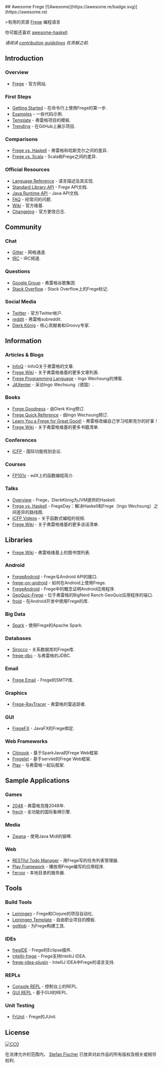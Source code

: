 <div class="github-widget" data-repo="sfischer13/awesome-frege"></div>
## Awesome Frege [![Awesome](https://awesome.re/badge.svg)](https://awesome.re)

&gt;有用的资源 [Frege](https://github.com/Frege/frege) 编程语言

你可能还喜欢 [awesome-haskell](https://github.com/krispo/awesome-haskell).

*请阅读 [contribution guidelines](https://github.com/sfischer13/awesome-frege/blob/master/contributing.md) 在贡献之前.*


<!-- START doctoc generated TOC please keep comment here to allow auto update -->
<!-- DON'T EDIT THIS SECTION, INSTEAD RE-RUN doctoc TO UPDATE -->



<!-- END doctoc generated TOC please keep comment here to allow auto update -->

## Introduction

### Overview

- [Frege](https://github.com/Frege/frege) - 官方网站.

### First Steps

- [Getting Started](https://github.com/Frege/frege/wiki/Getting-Started) - 在命令行上使用Frege的第一步.
- [Examples](https://github.com/Frege/frege/tree/master/examples) - 一些代码示例.
- [Template](https://github.com/tfausak/fregexample) - 弗雷格项目的模板.
- [Trending](https://github.com/trending?l=frege) - 在GitHub上展示项目.

### Comparisons

- [Frege vs. Haskell](https://github.com/Frege/frege/wiki/Differences-between-Frege-and-Haskell) - 弗雷格和哈斯克尔之间的差异.
- [Frege vs. Scala](https://stackoverflow.com/questions/17905322/what-are-the-main-differences-between-scala-and-frege-in-programming-paradigms) -  Scala和Frege之间的差异.

### Official Resources

- [Language Reference](http://www.frege-lang.org/doc/Language.pdf) - 语言描述及其实现.
- [Standard Library API](http://www.frege-lang.org/doc/fregedoc.html) -  Frege API文档.
- [Java Runtime API](http://www.frege-lang.org/doc/index.html) -  Java API文档.
- [FAQ](https://github.com/Frege/frege/wiki/Frequently-Asked-Questions) - 经常问的问题.
- [Wiki](https://github.com/Frege/frege/wiki) - 官方维基.
- [Changelog](https://github.com/Frege/frege/wiki/New-or-Changed-Features) - 官方更改日志.

## Community

### Chat

- [Gitter](https://gitter.im/Frege/frege) - 网格通道.
- [IRC](https://webchat.freenode.net/?channels=%23frege) -  IRC频道.

### Questions

- [Google Group](https://groups.google.com/forum/#!forum/frege-programming-language) - 弗雷格谷歌集团.
- [Stack Overflow](https://stackoverflow.com/questions/tagged/frege) -  Stack Overflow上的Frege标记.

### Social Media

- [Twitter](https://twitter.com/fregelang) - 官方Twitter帐户.
- [reddit](https://www.reddit.com/r/frege/) - 弗雷格subreddit.
- [Dierk König](https://twitter.com/mittie) - 核心贡献者和Groovy专家.

## Information

### Articles & Blogs

- [InfoQ](https://www.infoq.com/news/2015/08/frege-haskell-for-jvm) -  InfoQ关于弗雷格的文章.
- [Frege Wiki](https://github.com/Frege/frege/wiki/Articles) - 关于弗雷格维基的更多文章列表.
- [Frege Programming Language](http://fregepl.blogspot.com) -  Ingo Wechsung的博客.
- [JAXenter](https://jaxenter.de/frege-haskell-jvm-54617) - 采访Ingo Wechsung（德国）.

### Books

- [Frege Goodness](https://www.gitbook.com/book/dierk/fregegoodness/details) - 由Dierk King预订.
- [Frege Quick Reference](https://www.gitbook.com/book/ingo60/frege-quick-reference/details) - 由Ingo Wechsung预订.
- [Learn You a Frege for Great Good!](https://github.com/y-taka-23/learn-you-a-frege) - 弗雷格改编自己学习哈斯克尔的好事！
- [Frege Wiki](https://github.com/Frege/frege/wiki/Books) - 关于弗雷格维基的更多书籍清单.

### Conferences

- [ICFP](http://www.icfpconference.org/) - 国际功能规划会议.

### Courses

- [FP101x](https://www.edx.org/course/introduction-functional-programming-delftx-fp101x-0) -  edX上的函数编程简介.

### Talks

- [Overview](https://www.youtube.com/watch?v=1P1-HXNfFPc) -  Frege，DierkKönig为JVM提供的Haskell.
- [Frege vs. Haskell](https://www.youtube.com/watch?v=o2qwNlVeyA4) -  FregeDay：解决Haskell和Frege（Ingo Wechsung）之间差异的路线图.
- [ICFP Videos](https://www.youtube.com/channel/UCwRL68qZFfub1Ep1EScfmBw) - 关于函数式编程的视频.
- [Frege Wiki](https://github.com/Frege/frege/wiki/Talks) - 关于弗雷格维基的更多谈话清单.

## Libraries

- [Frege Wiki](https://github.com/Frege/frege/wiki/Libraries) - 弗雷格维基上的图书馆列表.

### Android

- [FregeAndroid](https://github.com/trilogysci/FregeAndroid) -  Frege与Android API的接口.
- [frege-on-android](https://github.com/ppelleti/frege-on-android) - 如何在Android上使用Frege.
- [FregeAndroid](https://github.com/mchav/FregeAndroid) -  Frege中的概念证明Android应用程序.
- [GeoQuiz-Frege](https://github.com/mchav/GeoQuiz-Frege) - 位于弗雷格的BigNerd Ranch GeoQuiz应用程序的端口.
- [froid](https://github.com/mchav/froid) - 在Android开发中使用Frege的库.

### Big Data

- [Spark](https://github.com/sw1sh/frege-spark) - 使用Frege的Apache Spark.

### Databases

- [Sirocco](https://github.com/fregelab/sirocco) - 关系数据库的Frege库.
- [frege-dbc](https://github.com/DellCliff/frege-dbc) - 与弗雷格的JDBC.

### Email

- [Frege Email](https://github.com/y-taka-23/frege-email) -  Frege的SMTP库.

### Graphics

- [Frege-RayTracer](https://github.com/mchav/Frege-RayTracer) - 弗雷格的雷追踪者.

### GUI

- [FregeFX](https://github.com/Frege/FregeFX) -  JavaFX的Frege绑定.

### Web Frameworks

- [Chinook](https://github.com/fregelab/chinook) - 基于SparkJava的Frege Web框架.
- [Fregelet](https://github.com/mmhelloworld/fregelet) - 基于servlet的Frege Web框架.
- [Play](https://github.com/mmhelloworld/hello-play-frege) - 与弗雷格一起玩框架.

## Sample Applications

### Games

- [2048](https://github.com/tfausak/fr2048) - 弗雷格克隆2048年.
- [frech](https://github.com/Ingo60/frech) - 全功能的国际象棋引擎.

### Media

- [Zwana](https://github.com/mchav/Zwana) - 使用Java Midi的钢琴.

### Web

- [RESTful Todo Manager](https://github.com/y-taka-23/restful-todo) - 用Frege写的任务列表管理器.
- [Play Framework](https://github.com/mmhelloworld/hello-play-frege) - 播放用Frege编写的应用程序.
- [Fervor](https://github.com/mchav/fervor) - 本地目录的服务器.

## Tools

### Build Tools

- [Leiningen](http://leiningen.org/) -  Frege和Clojure的项目自动化.
- [Leiningen Template](https://github.com/Frege/frege-lein-template) - 自由职业项目的模板.
- [gottlob](https://github.com/mchav/gottlob) - 为Frege构建工具.

### IDEs

- [fregIDE](https://github.com/Frege/eclipse-plugin/wiki/fregIDE-Tutorial) -  Frege的Eclipse插件.
- [intellij-frege](https://github.com/carymrobbins/intellij-frege) -  Frege支持IntelliJ IDEA.
- [frege-idea-plugin](https://github.com/Dierk/frege-idea-plugin) -  IntelliJ IDEA中Frege的语言支持.

### REPLs

- [Console REPL](https://github.com/Frege/frege-repl) - 控制台上的REPL.
- [GUI REPL](https://github.com/Dierk/frepl-gui) - 基于GUI的REPL.

### Unit Testing

- [FrUnit](https://github.com/melrief/FrUnit) -  Frege的JUnit.

## License

[![CC0](http://mirrors.creativecommons.org/presskit/buttons/88x31/svg/cc-zero.svg)](https://creativecommons.org/publicdomain/zero/1.0/)

在法律允许的范围内， [Stefan Fischer](https://github.com/sfischer13) 已放弃对此作品的所有版权及相关或相邻权利.
